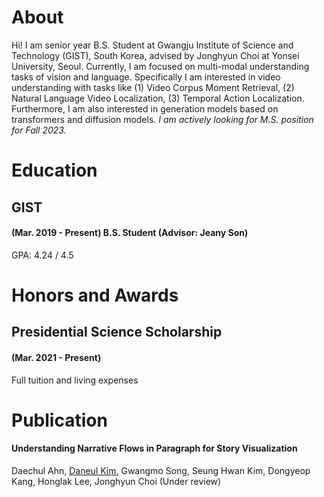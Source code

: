 # About
Hi! I am senior year B.S. Student at Gwangju Institute of Science and Technology (GIST), South Korea, advised by Jonghyun Choi at Yonsei University, Seoul.
Currently, I am focused on multi-modal understanding tasks of vision and language. 
Specifically I am interested in video understanding with tasks like (1) Video Corpus Moment Retrieval, (2) Natural Language Video Localization, (3) Temporal Action Localization.
Furthermore, I am also interested in generation models based on transformers and diffusion models.
*I am actively looking for M.S. position for Fall 2023.*

# Education
## GIST
#### (Mar. 2019 - Present) B.S. Student (Advisor: Jeany Son)
GPA: 4.24 / 4.5

# Honors and Awards
## Presidential Science Scholarship
#### (Mar. 2021 - Present) 
Full tuition and living expenses

# Publication
#### Understanding Narrative Flows in Paragraph for Story Visualization
Daechul Ahn, <ins>Daneul Kim</ins>, Gwangmo Song, Seung Hwan Kim, Dongyeop Kang, Honglak Lee, Jonghyun Choi
(Under review)
